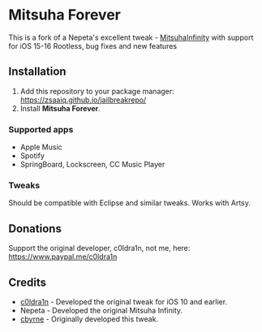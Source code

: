 # Mitsuha Forever

This is a fork of a Nepeta's excellent tweak - [MitsuhaInfinity](https://github.com/Nepeta/MitsuhaInfinity) with support for iOS 15-16 Rootless, bug fixes and new features

## Installation

1. Add this repository to your package manager: https://zsaaiq.github.io/jailbreakrepo/
2. Install **Mitsuha Forever**.

### Supported apps

* Apple Music
* Spotify
* SpringBoard, Lockscreen, CC Music Player

### Tweaks

Should be compatible with Eclipse and similar tweaks.
Works with Artsy.

## Donations

Support the original developer, c0ldra1n, not me, here: https://www.paypal.me/c0ldra1n

## Credits

* [c0ldra1n](https://github.com/c0ldra1n/) - Developed the original tweak for iOS 10 and earlier.
* Nepeta - Developed the original Mitsuha Infinity.
* [cbyrne](https://github.com/conorthedev) - Originally developed this tweak.
